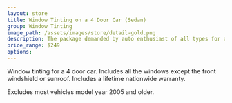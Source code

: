 ```yaml
---
layout: store
title: Window Tinting on a 4 Door Car (Sedan)
group: Window Tinting
image_path: /assets/images/store/detail-gold.png
description: The package demanded by auto enthusiast of all types for a complete and extensive detailing service.
price_range: $249
options:
---
```



Window tinting for a 4 door car. Includes all the windows except the front windshield or sunroof. Includes a lifetime nationwide warranty.

Excludes most vehicles model year 2005 and older.